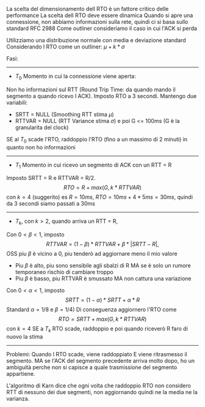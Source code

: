 La scelta del dimensionamento dell RTO è un fattore critico delle performance
La scelta dell RTO deve essere dinamica
Quando si apre una connessione, non abbiamo informazioni sulla rete, quindi ci si basa sullo standard RFC 2988
Come outliner consideriamo il caso in cui l'ACK si perda

Utilizziamo una distribuzione normale con media e deviazione standard
Considerando l RTO come un outliner: $\mu + k*\sigma$

Fasi:

---
- $T_0$ Momento in cui la connessione viene aperta: 

Non ho informazioni sul RTT (Round Trip Time: da quando mando il segmento a quando ricevo l ACK). 
Imposto RTO a 3 secondi. 
Mantengo due variabili: 
- SRTT = NULL (Smoothing RTT stima $\mu$) 
- RTTVAR = NULL (RTT Variance stima $\sigma$) e poi G <= 100ms (G è la granularita del clock)

SE al $T_0$ scade l'RTO, raddoppio l'RTO (fino a un massimo di 2 minuti) in quanto non ho informazioni

---
- $T_1$ Momento in cui ricevo un segmento di ACK con un RTT = R

Imposto SRTT = R e RTTVAR = R/2. $$RTO = R + max(G, k*RTTVAR)$$con $k = 4$ (suggerito)
es 
$R = 10 ms$, 
$RTO = 10ms + 4*5ms = 30ms$, quindi da 3 secondi siamo passati a 30ms

---
- $T_k$, con $k>2$, quando arriva un RTT = R, 

Con $0<\beta<1$, imposto $$RTTVAR = (1-\beta)*RTTVAR + \beta*|SRTT-R|,$$
OSS piu $\beta$ è vicino a 0, piu tenderò ad aggiornare meno il mio valore
- Piu $\beta$ è alto, piu sono sensibile agli sbalzi di R MA se è solo un rumore temporaneo rischio di cambiare troppo
- Piu $\beta$ è basso, piu RTTVAR è smussato MA non cattura una variazione

Con $0<\alpha<1$, imposto $$SRTT = (1-\alpha)*SRTT + \alpha*R$$Standard $\alpha=1/8$ e $\beta=1/4$)
Di conseguenza aggiornero l'RTO come 
$$RTO = SRTT + max(G, k*RTTVAR)$$con $k = 4$
SE a $T_k$ RTO scade, raddoppio e poi quando riceverò R faro di nuovo la stima

---
Problemi:
Quando l RTO scade, viene raddoppiato E viene ritrasmesso il segmento. MA se l'ACK del segmento precedente arriva molto dopo, ho un ambiguità perche non si capisce a quale trasmissione del segmento appartiene. 

L'algoritmo di Karn dice che ogni volta che raddoppio RTO non considero RTT di nessuno dei due segmenti, non aggiornando quindi ne la media ne la varianza.
